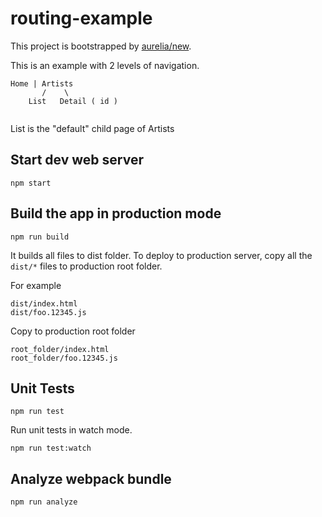 # routing-example

This project is bootstrapped by [aurelia/new](https://github.com/aurelia/new).

This is an example with 2 levels of navigation.

```
Home | Artists
       /    \  
    List   Detail ( id )
       
```
List is the "default" child page of Artists



## Start dev web server

    npm start

## Build the app in production mode

    npm run build

It builds all files to dist folder. To deploy to production server, copy all the `dist/*` files to production root folder.

For example
```
dist/index.html
dist/foo.12345.js
```
Copy to production root folder
```
root_folder/index.html
root_folder/foo.12345.js
```

## Unit Tests

    npm run test

Run unit tests in watch mode.

    npm run test:watch


## Analyze webpack bundle

    npm run analyze
